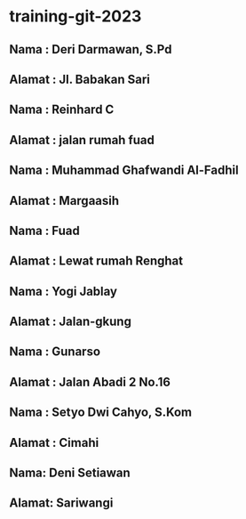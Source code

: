 # training-git-2023


## Nama : Deri Darmawan, S.Pd
## Alamat : Jl. Babakan Sari

## Nama : Reinhard C
## Alamat : jalan rumah fuad

## Nama : Muhammad Ghafwandi Al-Fadhil
## Alamat : Margaasih

## Nama : Fuad
## Alamat : Lewat rumah Renghat

## Nama	: Yogi Jablay
## Alamat : Jalan-gkung

## Nama : Gunarso
## Alamat : Jalan Abadi 2 No.16

## Nama : Setyo Dwi Cahyo, S.Kom
## Alamat : Cimahi

## Nama: Deni Setiawan
## Alamat: Sariwangi
